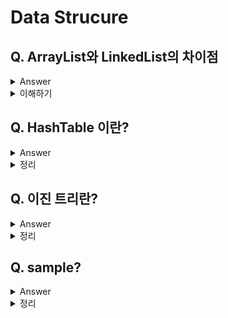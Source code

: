# Data Strucure

## Q. ArrayList와 LinkedList의 차이점

<details>
  <summary>Answer</summary>
  
ArrayList는 순서를 유지하며 데이터를 관리하기 때문에 빠른 조회가 가능하지만, 삽입, 삭제가 느림. 반면 LinkedList는 양방향 연결 리스트 구조로 구성되어 있어 삽입, 삭제가 빠르지만 인덱스를 통한 데이터 접근이 불가능 하기 때문에 조회속도는 느리다는 단점이 존재.
  
</details>
<details>
  <summary>이해하기</summary>

## Reference
- [링크1](https://www.hanbit.co.kr/channel/category/category_view.html?cms_code=CMS4973879534)
- [링크2](https://github.com/gyoogle/tech-interview-for-developer/blob/master/Computer%20Science/Data%20Structure/Array%20vs%20ArrayList%20vs%20LinkedList.md)
- [링크3 with Code](https://devlog-wjdrbs96.tistory.com/64)
- [Doubly Linked List](https://opentutorials.org/module/1335/8940)
  
## 내용
![image](https://user-images.githubusercontent.com/26343023/153250402-59f69b24-6d9d-494d-a9a2-c224bbbf7274.png)

### ArrayList

- ArrayList는 배열과 같이 연속적인 메모리 공간에 데이터가 저장되어 있다. 따라서 index를 통한 접근이 가능하다는 장점이 있다.
- 하지만 데이터를 삽입, 삭제 할 때는 순서를 유지하기 위해 추가적인 이동연산이 수행된다.
- [1, 2, 3, 4, 5, 6] 과 같은 데이터가 존재할 때 추가로 7을 삽입하려면 내부적으로 메모리 공간을 증가시키고, 기존의 값을 복사 해서 다시 넣고, 새로운 데이터를 마지막에 추가한다.
- 만약 중간의 3을 삭제하게 되면 3을 지우고, [4, 5, 6]을 한칸씩 땡겨서 빈 공간을 채워줘야 한다.

  
### LinkedList
![image](https://user-images.githubusercontent.com/26343023/153390516-1562e85e-f70f-4385-9a4b-5b65ceb0297a.png)

  
- LinkedList는 양방향 연결 리스트 구조로 되어있다.(자신의 앞, 뒤 노드를 가르키는 링크를 가지고 있다.)
- 따라서 데이터가 추가 된다면 마지막 노드의 next link를 새롭게 추가 된 노드와 연결하고, 새롭게 추가 된 노드의 prev link를 마지막 노드와 연결해주면 끝이다.
- 삭제도 마찬가지로 자신의 앞, 뒤 데이터를 가르키는 Link Filed만 변경해주면 된다.
- 하지만 데이터가 순차적으로 저장되어 있지 않기 때문에, index를 통한 접근이 불가능하다. 따라서 데이터를 찾기 위해서는 첫번째 데이터부터 순차탐색을 해야한다.

</details>

## Q. HashTable 이란?

<details>
  <summary>Answer</summary>
Key와 Value로 데이터를 저장하는 자료구조. HashTable은 Key값에 해시함수를 적용해 고유한 index(주소 값)을 지정할 수 있다. 따라서 한 번의 해쉬함수만을 수행하여 빠르게 데이터를 조회, 삭제, 저장할 수 있다.
  
</details>
<details>
  <summary>정리</summary>

### Reference
- [링크1 - 망나니개발자 블로그](https://mangkyu.tistory.com/102)
- [링크2 - HashTable vs ConcurrentHashMap](https://roynus.tistory.com/672)
- [링크3 - HashTable vs ConcurrentHashMap](https://stackoverflow.com/questions/12646404/concurrenthashmap-and-hashtable-in-java)
  
### 내용
<img width="302" alt="image" src="https://user-images.githubusercontent.com/26343023/153461185-b8809191-d63e-48f6-8484-ec21cf2592ed.png">

### 해시 함수의 결과가 같은 경우?
  
- 이와 같은 경우를 `해시 충돌`이라고 한다.
- 해시 충돌이 발생한 경우 기존의 value를 저장하고 있는 메모리 공간 뒤에 이어 붙여서 해결할 수 있다.
  - 같은 key에 데이터가 연속적으로 저장된다.
  - 해시테이블의 확장이 필요없이 간단하게 구현이 가능하다. 하지만 같은 key에 대한 충돌이 자주발생하면 그만큼 탐색속도가 떨어지게 된다.
  - 이를 `분리 연결법(Separate Chaining)`이라 한다.
- 또는, 해시 테이블의 비어있는 공간에 채워넣는 방법도 있다.
  - 특정 규칙에 따라 테이블의 빈공간을 찾아가면서 값을 저장하게 된다.
  - 이는 `개방 주소법(Open Addressing)` 이라 한다.
  - 개방 주소법으로 저장할 때, 삭제 된 공간은 Dummy Space로 활용되기 때문에 HashTable의 공간을 재정렬 해주는 작업이 필요하다.(클러스터링 작업이 필요하다.)

### 해시테이블 시간복잡도

- 평균 적으로 O(1)의 시간을 가진다.
- 하지만 분리 연결법으로 저장되어 있는 경우, Chaining되어 있는 데이터를 찾아가면서 O(N)까지 속도가 저하될 수 있다.
  
  
### Java에서 HashMap vs HashTable vs ConcurrentHashMap

- HashTable은 Thread-Safe하다, synchronized 키워드를 사용해 멀티 쓰레드 환경에서 안전하게 사용할 수 있다. 반면 HashMap은 동기화에 대한 고려를 하지 않기 때문에, 멀티쓰레드 환경에서 사용할 시 문제가 발생할 수 있다.
- ConcurrentHashMap도 Thread-Safe하다. 
- ConcurrentHashMap과 HashTable는 성능에서 차이가 난다. ConcurrentHashMap이 더 빠르다.
  - HashTable은 synchronized 키워드로 메소드 전체에 락을건다. 즉, HashTable 객체를 참조하는 쓰레드가 많아지면 그만큼 대기시간이 길어질 수 밖에 없다.
  - 반면 ConcurrentHashMap는 내부적으로 여러 개의 세그먼트를 두고 각 세그먼트마다 Lock을 가진다.
    - 때문에 여러 쓰레드에서 ConcurrentHashMap객체에 동시에 데이터를 삽입, 참조하더라도 다른 세그먼트에 위치하면 서로 경쟁하지 않는다.
    - 이런 방법을 Lock Striping이라고 한다. (역역을 나누고, 그 영역마다 다른 락으로 동기화 하는 방법)
 

</details>

## Q. 이진 트리란?

<details>
  <summary>Answer</summary>
</details>
<details>
  <summary>정리</summary>

### Reference
  
### 내용


</details>


## Q. sample?

<details>
  <summary>Answer</summary>
</details>
<details>
  <summary>정리</summary>

### Reference
  
### 내용


</details>

